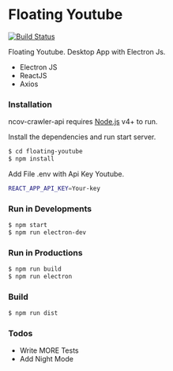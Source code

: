 # Floating Youtube

[![Build Status](https://travis-ci.org/joemccann/dillinger.svg?branch=master)](https://travis-ci.org/joemccann/dillinger)

Floating Youtube. Desktop App with Electron Js.

  - Electron JS
  - ReactJS
  - Axios

### Installation

ncov-crawler-api requires [Node.js](https://nodejs.org/) v4+ to run.

Install the dependencies and run start server.


```sh
$ cd floating-youtube
$ npm install
```
Add File .env with Api Key Youtube.
```sh
REACT_APP_API_KEY=Your-key
```

### Run in Developments
```sh
$ npm start
$ npm run electron-dev
```

### Run in Productions
```sh
$ npm run build
$ npm run electron
```
### Build
```sh
$ npm run dist
```

### Todos

 - Write MORE Tests
 - Add Night Mode